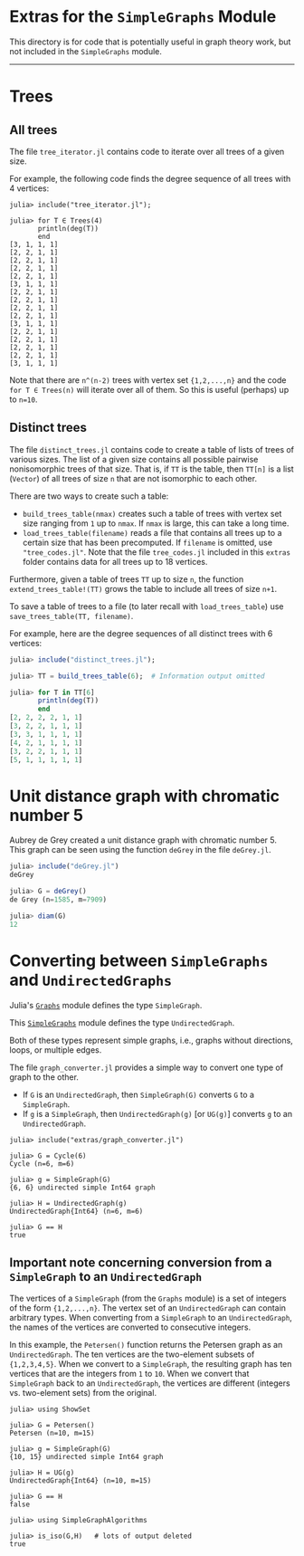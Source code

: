 # Extras for the `SimpleGraphs` Module

This directory is for code that is potentially useful in graph theory work, 
but not included in the `SimpleGraphs` module.
<hr>

# Trees

## All trees

The file `tree_iterator.jl` contains code to iterate over all trees of a given size.

For example, the following code finds the degree sequence of all trees with 4 vertices:
```
julia> include("tree_iterator.jl");

julia> for T ∈ Trees(4)
       println(deg(T))
       end
[3, 1, 1, 1]
[2, 2, 1, 1]
[2, 2, 1, 1]
[2, 2, 1, 1]
[2, 2, 1, 1]
[3, 1, 1, 1]
[2, 2, 1, 1]
[2, 2, 1, 1]
[2, 2, 1, 1]
[2, 2, 1, 1]
[3, 1, 1, 1]
[2, 2, 1, 1]
[2, 2, 1, 1]
[2, 2, 1, 1]
[2, 2, 1, 1]
[3, 1, 1, 1]
```
Note that there are `n^(n-2)` trees with vertex set `{1,2,...,n}` and 
the code `for T ∈ Trees(n)` will iterate over all of them. So this is
useful (perhaps) up to `n=10`.

## Distinct trees

The file `distinct_trees.jl` contains code to create a table of lists of 
trees of various sizes. The list of a given size contains all possible 
pairwise nonisomorphic trees of that size. That is, if `TT` is the table,
then `TT[n]` is a list (`Vector`) of all trees of size `n` that are not
isomorphic to each other.

There are two ways to create such a table:
+ `build_trees_table(nmax)` creates such a table of trees with vertex set size ranging from `1` up to `nmax`. If `nmax` is large, this can take a long time.
+ `load_trees_table(filename)` reads a file that contains all trees up to a certain size that has been precomputed. If `filename` is omitted, use `"tree_codes.jl"`. Note 
that the file `tree_codes.jl` included in this `extras` folder contains 
data for all trees up to 18 vertices.

Furthermore, given a table of trees `TT` up to size `n`, 
the function `extend_trees_table!(TT)` grows the table to include all trees of 
size `n+1`. 

To save a table of trees to a file (to later recall with `load_trees_table`) use 
`save_trees_table(TT, filename)`.

For example, here are the degree sequences of all distinct trees with 6 vertices:

```julia
julia> include("distinct_trees.jl");

julia> TT = build_trees_table(6);  # Information output omitted

julia> for T in TT[6]
       println(deg(T))
       end
[2, 2, 2, 2, 1, 1]
[3, 2, 2, 1, 1, 1]
[3, 3, 1, 1, 1, 1]
[4, 2, 1, 1, 1, 1]
[3, 2, 2, 1, 1, 1]
[5, 1, 1, 1, 1, 1]
```

# Unit distance graph with chromatic number 5

Aubrey de Grey created a unit distance graph with chromatic number 5. This graph can be seen using the function `deGrey` in the file `deGrey.jl`.

```julia
julia> include("deGrey.jl")
deGrey

julia> G = deGrey()
de Grey (n=1585, m=7909)

julia> diam(G)
12
```

# Converting between `SimpleGraphs` and  `UndirectedGraphs` 

Julia's [`Graphs`](https://github.com/JuliaGraphs/Graphs.jl) module defines the type `SimpleGraph`.

This [`SimpleGraphs`](https://github.com/scheinerman/SimpleGraphs.jl.git) module defines the
type `UndirectedGraph`. 

Both of these types represent simple graphs, i.e., graphs without directions, loops, or multiple edges. 


The file `graph_converter.jl` provides a simple way to convert one type of graph to the other.

+ If `G` is an `UndirectedGraph`, then `SimpleGraph(G)` converts `G` to a `SimpleGraph`.
+ If `g` is a `SimpleGraph`, then `UndirectedGraph(g)` [or `UG(g)`] converts `g` to an `UndirectedGraph`.

```
julia> include("extras/graph_converter.jl")

julia> G = Cycle(6)
Cycle (n=6, m=6)

julia> g = SimpleGraph(G)
{6, 6} undirected simple Int64 graph

julia> H = UndirectedGraph(g)
UndirectedGraph{Int64} (n=6, m=6)

julia> G == H
true
```


## Important note concerning conversion from a `SimpleGraph` to an `UndirectedGraph`


The vertices of a `SimpleGraph` (from the `Graphs` module) is a set of integers of the form `{1,2,...,n}`. The vertex set of an `UndirectedGraph` can contain
arbitrary types. When converting from a `SimpleGraph` to an `UndirectedGraph`, the names
of the vertices are converted to consecutive integers. 

In this example, the `Petersen()` function returns the Petersen graph as an `UndirectedGraph`. The ten vertices are the two-element subsets of `{1,2,3,4,5}`.
When we convert to a `SimpleGraph`, the resulting graph has ten vertices that are the integers from `1` to `10`. When we convert that `SimpleGraph` back to an `UndirectedGraph`, the 
vertices are different (integers vs. two-element sets) from the original. 

```
julia> using ShowSet

julia> G = Petersen()
Petersen (n=10, m=15)

julia> g = SimpleGraph(G)
{10, 15} undirected simple Int64 graph

julia> H = UG(g)
UndirectedGraph{Int64} (n=10, m=15)

julia> G == H  
false

julia> using SimpleGraphAlgorithms

julia> is_iso(G,H)   # lots of output deleted
true
```
